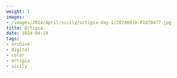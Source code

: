 ```yaml
---
weight: 1
images:
- /images/2024/April/sicily/ortigia-day-1/20240418-P1070477.jpg
title: Ortigia.
date: 2024-04-19
tags:
- archive
- digital
- color
- ortigia
- sicily
---
```


